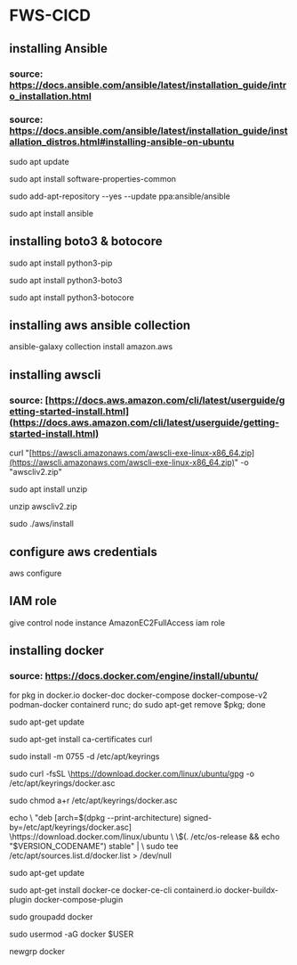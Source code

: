 # FWS-CICD

## installing Ansible
### source: https://docs.ansible.com/ansible/latest/installation_guide/intro_installation.html
### source: https://docs.ansible.com/ansible/latest/installation_guide/installation_distros.html#installing-ansible-on-ubuntu

sudo apt update

sudo apt install software-properties-common

sudo add-apt-repository --yes --update ppa:ansible/ansible

sudo apt install ansible

## installing boto3 & botocore

sudo apt install python3-pip

sudo apt install python3-boto3

sudo apt install python3-botocore

## installing aws ansible collection

ansible-galaxy collection install amazon.aws

## installing awscli

### source: [https://docs.aws.amazon.com/cli/latest/userguide/getting-started-install.html](https://docs.aws.amazon.com/cli/latest/userguide/getting-started-install.html)

[](https://github.com/carmel-okun/platform-engineering/tree/dev#source-httpsdocsawsamazoncomclilatestuserguidegetting-started-installhtml)

curl "[https://awscli.amazonaws.com/awscli-exe-linux-x86_64.zip](https://awscli.amazonaws.com/awscli-exe-linux-x86_64.zip)" -o "awscliv2.zip"

sudo apt install unzip

unzip awscliv2.zip

sudo ./aws/install

## configure aws credentials

aws configure

## IAM role

give control node instance AmazonEC2FullAccess iam role

## installing docker
### source: https://docs.docker.com/engine/install/ubuntu/

for pkg in docker.io docker-doc docker-compose docker-compose-v2 podman-docker containerd runc; do sudo apt-get remove $pkg; done

sudo apt-get update

sudo apt-get install ca-certificates curl

sudo install -m 0755 -d /etc/apt/keyrings

sudo curl -fsSL \https://download.docker.com/linux/ubuntu/gpg -o /etc/apt/keyrings/docker.asc

sudo chmod a+r /etc/apt/keyrings/docker.asc

echo \\
  "deb \[arch=$(dpkg --print-architecture) signed-by=/etc/apt/keyrings/docker.asc] \https://download.docker.com/linux/ubuntu \
  \$(. /etc/os-release && echo "$VERSION_CODENAME") stable" | \\
  sudo tee /etc/apt/sources.list.d/docker.list > /dev/null

sudo apt-get update

sudo apt-get install docker-ce docker-ce-cli containerd.io docker-buildx-plugin docker-compose-plugin

sudo groupadd docker

sudo usermod -aG docker $USER

newgrp docker
